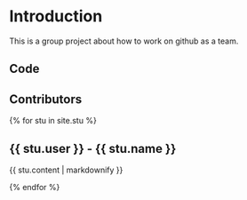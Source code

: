 # Introduction

This is a group project about how to work on github as a team.
 
## Code

## Contributors
{% for stu in site.stu %}
  <h2>{{ stu.user }} - {{ stu.name }}</h2>
  <p>{{ stu.content | markdownify }}</p>
{% endfor %}
